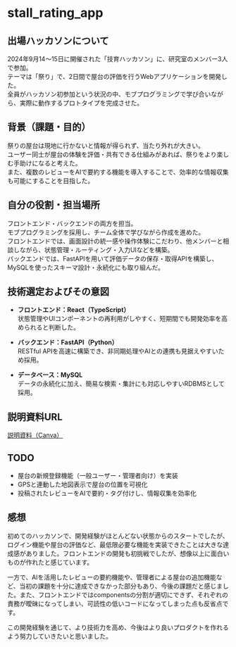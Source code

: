 # stall_rating_app

## 出場ハッカソンについて

2024年9月14〜15日に開催された「技育ハッカソン」に、研究室のメンバー3人で参加。  
テーマは「祭り」で、2日間で屋台の評価を行うWebアプリケーションを開発した。  
全員がハッカソン初参加という状況の中、モブプログラミングで学び合いながら、実際に動作するプロトタイプを完成させた。

## 背景（課題・目的）

祭りの屋台は現地に行かないと情報が得られず、当たり外れが大きい。  
ユーザー同士が屋台の体験を評価・共有できる仕組みがあれば、祭りをより楽しむ手助けになると考えた。  
また、複数のレビューをAIで要約する機能を導入することで、効率的な情報収集も可能にすることを目指した。

## 自分の役割・担当場所

フロントエンド・バックエンドの両方を担当。  
モブプログラミングを採用し、チーム全体で学びながら作成を進めた。  
フロントエンドでは、画面設計の統一感や操作体験にこだわり、他メンバーと相談しながら、状態管理・ルーティング・入力UIなどを構築。  
バックエンドでは、FastAPIを用いて評価データの保存・取得APIを構築し、MySQLを使ったスキーマ設計・永続化にも取り組んだ。

## 技術選定およびその意図

- **フロントエンド：React（TypeScript）**  
  状態管理やUIコンポーネントの再利用がしやすく、短期間でも開発効率を高められると判断した。

- **バックエンド：FastAPI（Python）**  
  RESTful APIを高速に構築でき、非同期処理やAIとの連携も見据えやすいため採用。

- **データベース：MySQL**  
  データの永続化に加え、簡易な検索・集計にも対応しやすいRDBMSとして採用。

## 説明資料URL

[説明資料（Canva）](https://www.canva.com/design/DAGQzVqsHJU/XLGFFnNsnByRmPgPDe-UnA/view?utm_content=DAGQzVqsHJU&utm_campaign=designshare&utm_medium=link2&utm_source=uniquelinks&utlId=h3ca0866d8d)

## TODO

- 屋台の新規登録機能（一般ユーザー・管理者向け）を実装
- GPSと連動した地図表示で屋台の位置を可視化
- 投稿されたレビューをAIで要約・タグ付けし、情報収集を効率化

## 感想

初めてのハッカソンで、開発経験がほとんどない状態からのスタートでしたが、ログイン機能や屋台の評価など、最低限必要な機能を実装できたことは大きな達成感がありました。フロントエンドの開発も初挑戦でしたが、想像以上に面白いものが作れたと感じています。

一方で、AIを活用したレビューの要約機能や、管理者による屋台の追加機能など、当初の課題を十分に達成できなかった部分もあり、今後の課題だと感じました。また、フロントエンドではcomponentsの分割が適切にできず、それぞれの責務が曖昧になってしまい、可読性の低いコードになってしまった点も反省点です。

この開発経験を通じて、より技術力を高め、今後はより良いプロダクトを作れるよう努力していきたいと思いました。

